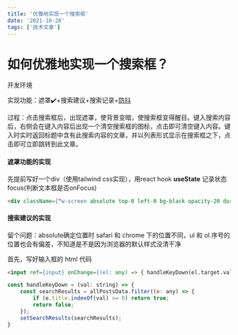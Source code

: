 ```yaml
---
title: '优雅地实现一个搜索框'
date: '2021-10-28'
tags: ['技术文章']
---
```


# 如何优雅地实现一个搜索框？

开发环境

实现功能：遮罩✔️+搜索建议+搜索记录+[防抖](https://segmentfault.com/a/1190000023374668)

过程：点击搜索框后，出现遮罩，使背景变暗，使搜索框变得醒目。键入搜索内容后，右侧会在键入内容后出现一个清空搜索框的图标，点击即可清空键入内容。键入时实时返回标题中含有此搜索内容的文章，并以列表形式显示在搜索框之下，点击即可立即跳转到此文章。

#### 遮罩功能的实现

先提前写好一个div（使用tailwind css实现），用react hook **useState** 记录状态focus(判断文本框是否onFocus)

```html
<div className={"w-screen absolute top-0 left-0 bg-black opacity-20 duration-500 ease-in-out" + (focus ? " h-full" : " h-0")}></div>
```

#### 搜索建议的实现

留个问题：absolute确定位置时 safari 和 chrome 下的位置不同，ul 和 ol 序号的位置也会有偏差，不知道是不是因为浏览器的默认样式没清干净

首先，写好输入框的 html 代码

```html
<input ref={input} onChange={(el: any) => { handleKeyDown(el.target.value) }} onFocus={() => { setFocus(true); }} onBlur={() => { setFocus(false); setSearchResults([]) }} className="bg-gray-50 py-1 px-10 flex-1 rounded-full shadow-md focus:shadow-none outline-none" />
```



```js
const handleKeyDown = (val: string) => {
    const searchResults = allPostsData.filter((e: any) => {
        if (e.title.indexOf(val) >= 0) return true;
        return false;
    });
    setSearchResults(searchResults);
}
```